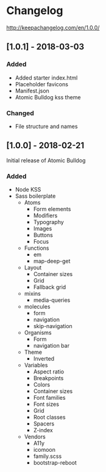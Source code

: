 # Changelog

http://keepachangelog.com/en/1.0.0/

## [1.0.1] - 2018-03-03

### Added

* Added starter index.html
* Placeholder favicons
* Manifest.json
* Atomic Bulldog kss theme

### Changed
* File structure and names

## [1.0.0] - 2018-02-21

Initial release of Atomic Bulldog

### Added

* Node KSS
* Sass boilerplate
  * Atoms
    * Form elements
    * Modifiers
    * Typography
    * Images
    * Buttons
    * Focus
  * Functions
    * em
    * map-deep-get
  * Layout
    * Container sizes
    * Grid
    * Fallback grid
  * mixins
    * media-queries
  * molecules
    * form
    * navigation
    * skip-navigation
  * Organisms
    * Form
    * navigation bar
  * Theme
    * Inverted
  * Variables
    * Aspect ratio
    * Breakpoints
    * Colors
    * Container sizes
    * Font families
    * Font sizes
    * Grid
    * Root classes
    * Spacers
    * Z-index
  * Vendors
    * A11y
    * icomoon
    * family.scss
    * bootstrap-reboot
